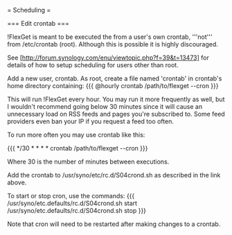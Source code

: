 = Scheduling =

=== Edit crontab ===

!FlexGet is meant to be executed the from a user's own crontab, '''not''' from /etc/crontab (root). Although this is possible it is highly discouraged. 

See [http://forum.synology.com/enu/viewtopic.php?f=39&t=13473] for details of how to setup scheduling for users other than root.

Add a new user, crontab. As root, create a file named 'crontab' in crontab's home directory containing:
{{{
@hourly crontab /path/to/flexget --cron
}}}

This will run !FlexGet every hour. You may run it more frequently as well, but I wouldn't recommend going below 30 minutes since it will cause an unnecessary load on RSS feeds and pages you're subscribed to. Some feed providers even ban your IP if you request a feed too often.

To run more often you may use crontab like this:

{{{
*/30 * * * * crontab /path/to/flexget --cron
}}}

Where 30 is the number of minutes between executions.

Add the crontab to /usr/syno/etc/rc.d/S04crond.sh as described in the link above.

To start or stop cron, use the commands:
{{{
/usr/syno/etc.defaults/rc.d/S04crond.sh start
/usr/syno/etc.defaults/rc.d/S04crond.sh stop 
}}}

Note that cron will need to be restarted after making changes to a crontab.
